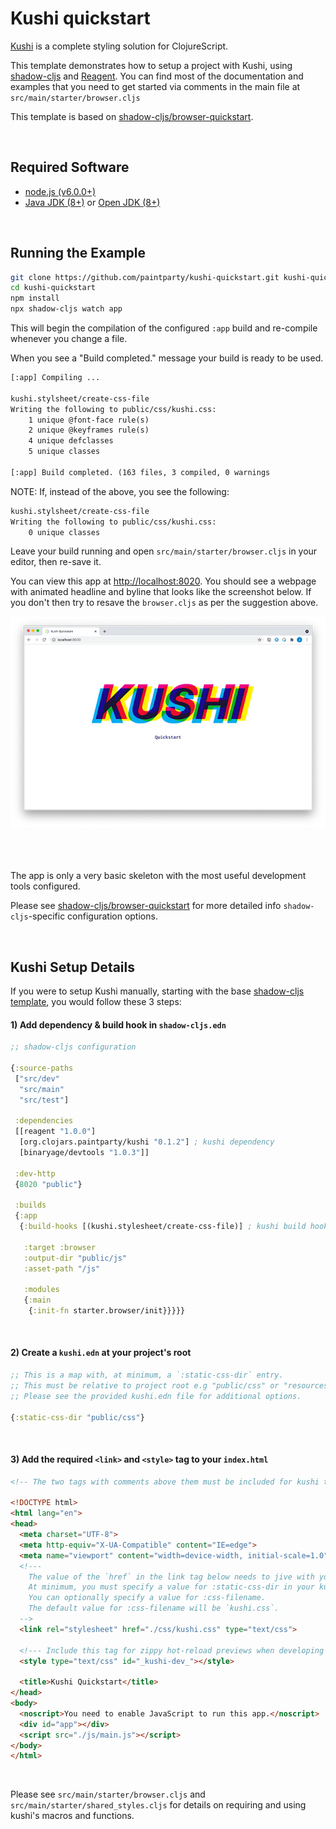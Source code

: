 # Kushi quickstart
[Kushi](https://github.com/paintparty/kushi) is a complete styling solution for ClojureScript.

This template demonstrates how to setup a project with Kushi, using [shadow-cljs](https://github.com/thheller/shadow-cljs) and [Reagent](https://reagent-project.github.io/). You can find most of the documentation and examples that you need to get started via comments in the main file at `src/main/starter/browser.cljs`

This template is based on [shadow-cljs/browser-quickstart](https://github.com/shadow-cljs/quickstart-browser).

<br>

## Required Software

- [node.js (v6.0.0+)](https://nodejs.org/en/download/)
- [Java JDK (8+)](http://www.oracle.com/technetwork/java/javase/downloads/index.html) or [Open JDK (8+)](http://jdk.java.net/10/)


<br>

## Running the Example

```bash
git clone https://github.com/paintparty/kushi-quickstart.git kushi-quickstart
cd kushi-quickstart
npm install
npx shadow-cljs watch app
```

This will begin the compilation of the configured `:app` build and re-compile whenever you change a file.

When you see a "Build completed." message your build is ready to be used.

```txt
[:app] Compiling ...

kushi.stylsheet/create-css-file
Writing the following to public/css/kushi.css:
    1 unique @font-face rule(s)
    2 unique @keyframes rule(s)
    4 unique defclasses
    5 unique classes

[:app] Build completed. (163 files, 3 compiled, 0 warnings
```

NOTE: If, instead of the above, you see the following:
```txt
kushi.stylsheet/create-css-file
Writing the following to public/css/kushi.css:
    0 unique classes
```

Leave your build running and open `src/main/starter/browser.cljs` in your editor, then re-save it.

You can view this app at  [http://localhost:8020](http://localhost:8020). You should see a webpage with animated headline and byline that looks like the screenshot below. If you don't then try to resave the `browser.cljs` as per the suggestion above.

<img width=600 src="./screenshot.jpg"/>

<br>
<br>
<br>
<br>

The app is only a very basic skeleton with the most useful development tools configured.

Please see [shadow-cljs/browser-quickstart](https://github.com/shadow-cljs/quickstart-browser) for more detailed info `shadow-cljs`-specific configuration options.

<br>

## Kushi Setup Details
If you were to setup Kushi manually, starting with the base [shadow-cljs template](https://github.com/shadow-cljs/quickstart-browser), you would follow these 3 steps:

#### 1) Add dependency & build hook in `shadow-cljs.edn`
```Clojure
;; shadow-cljs configuration

{:source-paths
 ["src/dev"
  "src/main"
  "src/test"]

 :dependencies
 [[reagent "1.0.0"]
  [org.clojars.paintparty/kushi "0.1.2"] ; kushi dependency
  [binaryage/devtools "1.0.3"]]

 :dev-http
 {8020 "public"}

 :builds
 {:app
  {:build-hooks [(kushi.stylesheet/create-css-file)] ; kushi build hook

   :target :browser
   :output-dir "public/js"
   :asset-path "/js"

   :modules
   {:main
    {:init-fn starter.browser/init}}}}}
```
<br>

#### 2) Create a `kushi.edn` at your project's root

```Clojure
;; This is a map with, at minimum, a `:static-css-dir` entry.
;; This must be relative to project root e.g "public/css" or "resources/public/css".
;; Please see the provided kushi.edn file for additional options.

{:static-css-dir "public/css"}
```
<br>

#### 3) Add the required `<link>` and `<style>` tag to your `index.html`
```html
<!-- The two tags with comments above them must be included for kushi to work. -->

<!DOCTYPE html>
<html lang="en">
<head>
  <meta charset="UTF-8">
  <meta http-equiv="X-UA-Compatible" content="IE=edge">
  <meta name="viewport" content="width=device-width, initial-scale=1.0">
  <!---
    The value of the `href` in the link tag below needs to jive with your kushi.edn config file.
    At minimum, you must specify a value for :static-css-dir in your kushi.edn.
    You can optionally specify a value for :css-filename.
    The default value for :css-filename will be `kushi.css`.
  -->
  <link rel="stylesheet" href="./css/kushi.css" type="text/css">

  <!--- Include this tag for zippy hot-reload previews when developing -->
  <style type="text/css" id="_kushi-dev_"></style>

  <title>Kushi Quickstart</title>
</head>
<body>
  <noscript>You need to enable JavaScript to run this app.</noscript>
  <div id="app"></div>
  <script src="./js/main.js"></script>
</body>
</html>
```

<br>

Please see `src/main/starter/browser.cljs` and `src/main/starter/shared_styles.cljs` for details on requiring and using kushi's macros and functions.
